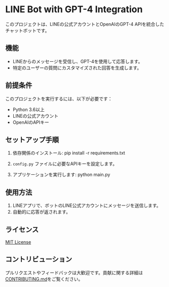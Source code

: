 # LINE Bot with GPT-4 Integration

このプロジェクトは、LINEの公式アカウントとOpenAIのGPT-4 APIを統合したチャットボットです。

## 機能

- LINEからのメッセージを受信し、GPT-4を使用して応答します。
- 特定のユーザーの質問にカスタマイズされた回答を生成します。

## 前提条件

このプロジェクトを実行するには、以下が必要です：

- Python 3.6以上
- LINEの公式アカウント
- OpenAIのAPIキー

## セットアップ手順

1. 依存関係のインストール:
pip install -r requirements.txt

2. `config.py` ファイルに必要なAPIキーを設定します。

3. アプリケーションを実行します:
python main.py

## 使用方法

1. LINEアプリで、ボットのLINE公式アカウントにメッセージを送信します。
2. 自動的に応答が返されます。

## ライセンス

[MIT License](LICENSE)

## コントリビューション

プルリクエストやフィードバックは大歓迎です。貢献に関する詳細は[CONTRIBUTING.md](CONTRIBUTING.md)をご覧ください。
